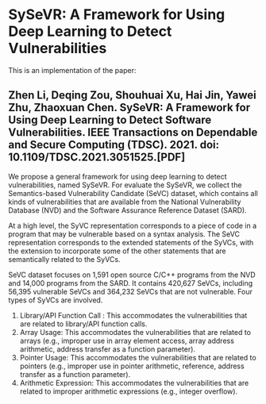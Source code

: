 SySeVR: A Framework for Using Deep Learning to Detect Vulnerabilities
=

This is an implementation of the paper:

Zhen Li, Deqing Zou, Shouhuai Xu, Hai Jin, Yawei Zhu, Zhaoxuan Chen. SySeVR: A Framework for Using Deep Learning to Detect Software Vulnerabilities. IEEE Transactions on Dependable and Secure Computing (TDSC). 2021. doi: 10.1109/TDSC.2021.3051525.[PDF]
--

We propose a general framework for using deep learning to detect vulnerabilities, named SySeVR. For evaluate the SySeVR, we collect the Semantics-based Vulnerability Candidate (SeVC) dataset, which contains all kinds of vulnerabilities that are available from the National Vulnerability Database (NVD) and the Software Assurance Reference Dataset (SARD).

At a high level, the SyVC representation corresponds to a piece of code in a program that may be vulnerable based on a syntax analysis. The SeVC representation corresponds to the extended statements of the SyVCs, with the extension to incorporate some of the other statements that are semantically related to the SyVCs.

SeVC dataset focuses on 1,591 open source C/C++ programs from the NVD and 14,000 programs from the SARD. It contains 420,627 SeVCs, including 56,395 vulnerable SeVCs and 364,232 SeVCs that are not vulnerable. Four types of SyVCs are involved.

1. Library/API Function Call : This accommodates the vulnerabilities that are related to library/API function calls.
2. Array Usage: This accommodates the vulnerabilities that are related to arrays (e.g., improper use in array element access, array address arithmetic, address transfer as a function parameter).
3. Pointer Usage: This accommodates the vulnerabilities that are related to pointers (e.g., improper use in pointer arithmetic, reference, address transfer as a function parameter).
4. Arithmetic Expression: This accommodates the vulnerabilities that are related to improper arithmetic expressions (e.g., integer overflow).


